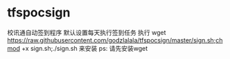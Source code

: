 # tfspocsign
 校讯通自动签到程序
 默认设置每天执行签到任务
 执行
 wget https://raw.githubusercontent.com/godzlalala/tfspocsign/master/sign.sh;chmod +x sign.sh;./sign.sh
 来安装
 ps: 请先安装wget
